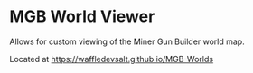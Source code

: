# MGB World Viewer

Allows for custom viewing of the Miner Gun Builder world map.

Located at https://waffledevsalt.github.io/MGB-Worlds
